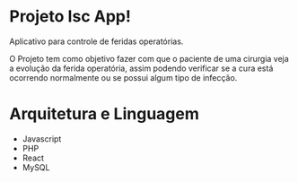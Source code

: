 # Projeto Isc App!

Aplicativo para controle de feridas operatórias.

O Projeto tem como objetivo fazer com que o paciente de uma cirurgia veja a evolução da ferida operatória, assim podendo verificar se a cura está ocorrendo normalmente ou se possui algum tipo de infecção.


# Arquitetura e Linguagem

- Javascript
- PHP
- React
- MySQL
